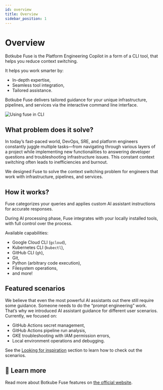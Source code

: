 ```yaml
---
id: overview
title: Overview
sidebar_position: 1
---
```


# Overview

Botkube Fuse is the Platform Engineering Copilot in a form of a CLI tool, that helps you reduce context switching.

It helps you work smarter by:

- In-depth expertise,
- Seamless tool integration,
- Tailored assistance.

Botkube Fuse delivers tailored guidance for your unique infrastructure, pipelines, and services via the interactive command line interface.

![Using fuse in CLI](./assets/prompt.gif)

## What problem does it solve?

In today’s fast-paced world, DevOps, SRE, and platform engineers constantly juggle multiple tasks—from navigating through various layers of a project while implementing new functionalities to answering developer questions and troubleshooting infrastructure issues. This constant context switching often leads to inefficiencies and burnout.

We designed Fuse to solve the context switching problem for engineers that work with infrastructure, pipelines, and services.

## How it works?

Fuse categorizes your queries and applies custom AI assistant instructions for accurate responses.

During AI processing phase, Fuse integrates with your locally installed tools, with full control over the process.

Available capabilities:

- Google Cloud CLI (`gcloud`),
- Kubernetes CLI (`kubectl`),
- GitHub CLI (`gh`),
- Git,
- Python (arbitrary code execution),
- Filesystem operations,
- and more!

## Featured scenarios

We believe that even the most powerful AI assistants out there still require some guidance. Someone needs to do the “prompt engineering” work. That’s why we introduced AI assistant guidance for different user scenarios. Currently, we focused on:

- GitHub Actions secret management,
- GitHub Actions pipeline run analysis,
- GKE troubleshooting with IAM permission errors,
- Local environment operations and debugging.

See the [Looking for inspiration](./getting-started.mdx#looking-for-inspiration) section to learn how to check out the scenarios.

## 📖 Learn more

Read more about Botkube Fuse features on [the official website](https://botkube.io/fuse/).
